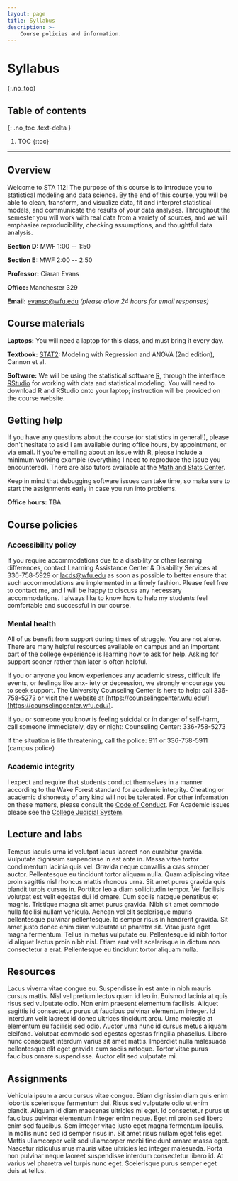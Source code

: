 ```yaml
---
layout: page
title: Syllabus
description: >-
    Course policies and information.
---
```


# Syllabus
{:.no_toc}

## Table of contents
{: .no_toc .text-delta }

1. TOC
{:toc}

---

## Overview

Welcome to STA 112! The purpose of this course is to introduce you to statistical modeling and data science. By the end of this course, you will be able to clean, transform, and visualize data, fit and interpret statistical models, and communicate the results of your data analyses. Throughout the semester you will work with real data from a variety of sources, and we will emphasize reproducibility, checking assumptions, and thoughtful data analysis.

**Section D:** MWF 1:00 -- 1:50

**Section E:** MWF 2:00 -- 2:50

**Professor:** Ciaran Evans

**Office:** Manchester 329

**Email:** evansc@wfu.edu *(please allow 24 hours for email responses)*

## Course materials

**Laptops:** You will need a laptop for this class, and must bring it every day.

**Textbook:** [STAT2](https://www.amazon.com/STAT2-Modeling-Regression-Ann-Cannon/dp/1319054072): Modeling with Regression and ANOVA (2nd edition), Cannon et al.

**Software:** We will be using the statistical software [R](https://cran.r-project.org/), through the interface [RStudio](https://www.rstudio.com/products/rstudio/download/) for working with data and statistical modeling. You will need to download R and RStudio onto your laptop; instruction will be provided on the course website.


## Getting help

If you have any questions about the course (or statistics in general!), please don't hesitate to ask! I am available during office hours, by appointment, or via email. If you're emailing about an issue with R, please include a minimum working example (everything I need to reproduce the issue you encountered). There are also tutors available at the [Math and Stats Center](http://mathandstatscenter.wfu.edu/).

Keep in mind that debugging software issues can take time, so make sure to start the assignments early in case you run into problems.

**Office hours:** TBA


## Course policies

### Accessibility policy

If you require accommodations due to a disability or other learning differences, contact Learning Assistance Center & Disability Services at 336-758-5929 or lacds@wfu.edu as soon as possible to better ensure that such accommodations are implemented in a timely fashion. Please feel free
to contact me, and I will be happy to discuss any necessary accommodations. I always like
to know how to help my students feel comfortable and successful in our course.

### Mental health

All of us benefit from support during times of struggle. You are not alone. There are many helpful
resources available on campus and an important part of the college experience is learning how to ask
for help. Asking for support sooner rather than later is often helpful.

If you or anyone you know experiences any academic stress, difficult life events, or feelings like anx-
iety or depression, we strongly encourage you to seek support. The University Counseling Center is here to help: call 336-758-5273 or visit their website at [https://counselingcenter.wfu.edu/](https://counselingcenter.wfu.edu/).

If you or someone you know is feeling suicidal or in danger of self-harm, call someone immediately,
day or night:
Counseling Center: 336-758-5273

If the situation is life threatening, call the police:
911 or 336-758-5911 (campus police)

### Academic integrity

I expect and require that students conduct themselves in a manner according to the Wake Forest standard
for academic integrity. Cheating or academic dishonesty of any kind will not be tolerated.
For other information on these matters, please consult the [Code of Conduct](https://static.secure.wfu.edu/files/pdf/students/judicial-handbook.pdf). For Academic issues please
see the [College Judicial System](https://studentconduct.wfu.edu/the-judicial-council/).

## Lecture and labs

Tempus iaculis urna id volutpat lacus laoreet non curabitur gravida. Vulputate dignissim suspendisse in est ante in. Massa vitae tortor condimentum lacinia quis vel. Gravida neque convallis a cras semper auctor. Pellentesque eu tincidunt tortor aliquam nulla. Quam adipiscing vitae proin sagittis nisl rhoncus mattis rhoncus urna. Sit amet purus gravida quis blandit turpis cursus in. Porttitor leo a diam sollicitudin tempor. Vel facilisis volutpat est velit egestas dui id ornare. Cum sociis natoque penatibus et magnis. Tristique magna sit amet purus gravida. Nibh sit amet commodo nulla facilisi nullam vehicula. Aenean vel elit scelerisque mauris pellentesque pulvinar pellentesque. Id semper risus in hendrerit gravida. Sit amet justo donec enim diam vulputate ut pharetra sit. Vitae justo eget magna fermentum. Tellus in metus vulputate eu. Pellentesque id nibh tortor id aliquet lectus proin nibh nisl. Etiam erat velit scelerisque in dictum non consectetur a erat. Pellentesque eu tincidunt tortor aliquam nulla.

## Resources

Lacus viverra vitae congue eu. Suspendisse in est ante in nibh mauris cursus mattis. Nisl vel pretium lectus quam id leo in. Euismod lacinia at quis risus sed vulputate odio. Non enim praesent elementum facilisis. Aliquet sagittis id consectetur purus ut faucibus pulvinar elementum integer. Id interdum velit laoreet id donec ultrices tincidunt arcu. Urna molestie at elementum eu facilisis sed odio. Auctor urna nunc id cursus metus aliquam eleifend. Volutpat commodo sed egestas egestas fringilla phasellus. Libero nunc consequat interdum varius sit amet mattis. Imperdiet nulla malesuada pellentesque elit eget gravida cum sociis natoque. Tortor vitae purus faucibus ornare suspendisse. Auctor elit sed vulputate mi.

## Assignments

Vehicula ipsum a arcu cursus vitae congue. Etiam dignissim diam quis enim lobortis scelerisque fermentum dui. Risus sed vulputate odio ut enim blandit. Aliquam id diam maecenas ultricies mi eget. Id consectetur purus ut faucibus pulvinar elementum integer enim neque. Eget mi proin sed libero enim sed faucibus. Sem integer vitae justo eget magna fermentum iaculis. In mollis nunc sed id semper risus in. Sit amet risus nullam eget felis eget. Mattis ullamcorper velit sed ullamcorper morbi tincidunt ornare massa eget. Nascetur ridiculus mus mauris vitae ultricies leo integer malesuada. Porta non pulvinar neque laoreet suspendisse interdum consectetur libero id. At varius vel pharetra vel turpis nunc eget. Scelerisque purus semper eget duis at tellus.
